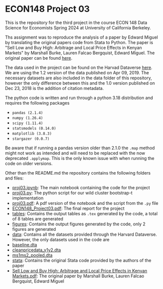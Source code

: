 # ECON148 Project 03
This is the repository for the third project in the course ECON 148 Data Science for Economists Spring 2024 at University of California Berkeley.

Ths assignment was to reproduce the analysis of a paper by Edward Miguel by translating the original papers code from Stata to Python. The paper is "Sell Low and Buy High: Arbitrage and Local Price Effects in Kenyan Markets" by Marshall Burke, Lauren Falcao Bergquist, Edward Miguel. The original paper can be found [here](https://economics.harvard.edu/files/economics/files/ms29141.pdf).

The data used in the project can be found on the Harvad Dataverse [here](https://dataverse.harvard.edu/dataset.xhtml?persistentId=doi:10.7910/DVN/C8UMQP). We are using the 1.2 version of the data published on Apr 09, 2019. The necessary datasets are also included in the data folder of this repository, however the only difference between this and the 1.0 version published on Dec 23, 2018 is the addition of citation metadata.

The python code is written and run through a python 3.18 distribution and requires the following packages

- ```pandas (2.1.4)```
- ```numpy (1.26.4)```
- ```scipy (1.11.4)```
- ```statsmodels (0.14.0)```
- ```matplotlib (3.8.3)```
- ```stargazer (0.0.7)```

Be aware that if running a pandas version older than 2.1.0 the `.map` method might not work as intended and will need to be replaced with the now deprecated `.applymap`. This is the only known issue with when running the code on older versions.

Other than the README.md the repository contains the following folders and files:
- [proj03.ipynb](proj03.ipynb): The main notebook containing the code for the project
- [proj03.py](proj03.py): The python script for our wild cluster bootstrap-t implementation
- [proj03.pdf](proj03.pdf): A pdf version of the notebook and the script from the `.py` file
- [ECON148_Project03.pdf](ECON148_Project03.pdf): The final report for the project
- [tables](tables): Contains the output tables as `.tex` generated by the code, a total of 8 tables are generated
- [figures](figures): Contains the output figures generated by the code, only 2 figures are generated
- [data](data): Contains all the datasets provided through the Harvard Dataverse. However, the only datasets used in the code are
 - [baseline.dta](data/baseline.dta)
 - [cleanpricedata_y1y2.dta](data/cleanPriceData_Y1Y2.dta)
 - [ms1ms2_pooled.dta](data/MS1MS2_pooled.dta)
- [stata](stata): Contains the original Stata code provided by the authors of the paper
- [Sell Low and Buy High: Arbitrage and Local Price Effects in Kenyan Markets.pdf](Sell%20Low%20and%20Buy%20High%3A%20Arbitrage%20and%20Local%20Price%20Effects%20in%20Kenyan%20Markets.pdf): The original paper by Marshall Burke, Lauren Falcao Bergquist, Edward Miguel
